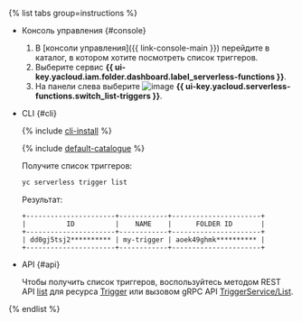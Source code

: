 {% list tabs group=instructions %}

- Консоль управления {#console}

    1. В [консоли управления]({{ link-console-main }}) перейдите в каталог, в котором хотите посмотреть список триггеров.
    1. Выберите сервис **{{ ui-key.yacloud.iam.folder.dashboard.label_serverless-functions }}**.
    1. На панели слева выберите ![image](../../_assets/console-icons/gear-play.svg) **{{ ui-key.yacloud.serverless-functions.switch_list-triggers }}**.

- CLI {#cli}

    {% include [cli-install](../cli-install.md) %}

    {% include [default-catalogue](../default-catalogue.md) %}

    Получите список триггеров:

    ```bash
    yc serverless trigger list
    ```

    Результат:

    ```text
    +----------------------+------------+----------------------+
    |          ID          |    NAME    |      FOLDER ID       |
    +----------------------+------------+----------------------+
    | dd0gj5tsj2********** | my-trigger | aoek49ghmk********** |
    +----------------------+------------+----------------------+
    ```

- API {#api}

  Чтобы получить список триггеров, воспользуйтесь методом REST API [list](../../functions/triggers/api-ref/Trigger/list.md) для ресурса [Trigger](../../functions/triggers/api-ref/Trigger/index.md) или вызовом gRPC API [TriggerService/List](../../functions/triggers/api-ref/grpc/Trigger/list.md).

{% endlist %}
